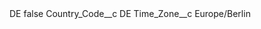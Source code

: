 <?xml version="1.0" encoding="UTF-8"?>
<CustomMetadata xmlns="http://soap.sforce.com/2006/04/metadata" xmlns:xsi="http://www.w3.org/2001/XMLSchema-instance" xmlns:xsd="http://www.w3.org/2001/XMLSchema">
    <label>DE</label>
    <protected>false</protected>
    <values>
        <field>Country_Code__c</field>
        <value xsi:type="xsd:string">DE</value>
    </values>
    <values>
        <field>Time_Zone__c</field>
        <value xsi:type="xsd:string">Europe/Berlin</value>
    </values>
</CustomMetadata>
